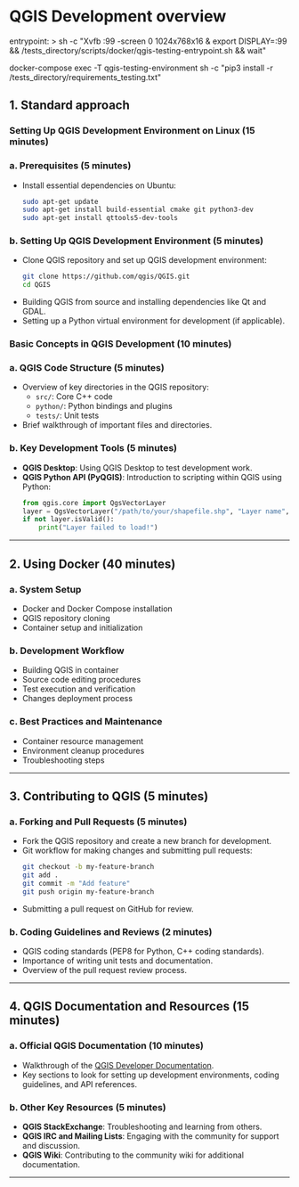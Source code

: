 # QGIS Development overview

entrypoint: >
      sh -c "Xvfb :99 -screen 0 1024x768x16 &
              export DISPLAY=:99 &&
              /tests_directory/scripts/docker/qgis-testing-entrypoint.sh && wait"

docker-compose exec -T qgis-testing-environment sh -c "pip3 install -r /tests_directory/requirements_testing.txt"



## 1. Standard approach
### Setting Up QGIS Development Environment on Linux (15 minutes)
### a. Prerequisites (5 minutes)
- Install essential dependencies on Ubuntu:
    ```bash
    sudo apt-get update
    sudo apt-get install build-essential cmake git python3-dev
    sudo apt-get install qttools5-dev-tools
    ```

### b. Setting Up QGIS Development Environment (5 minutes)
- Clone QGIS repository and set up QGIS development environment:
    ```bash
    git clone https://github.com/qgis/QGIS.git
    cd QGIS
    ```
- Building QGIS from source and installing dependencies like Qt and GDAL.
- Setting up a Python virtual environment for development (if applicable).


###  Basic Concepts in QGIS Development (10 minutes)
### a. QGIS Code Structure (5 minutes)
- Overview of key directories in the QGIS repository:
    - `src/`: Core C++ code
    - `python/`: Python bindings and plugins
    - `tests/`: Unit tests
- Brief walkthrough of important files and directories.

### b. Key Development Tools (5 minutes)
- **QGIS Desktop**: Using QGIS Desktop to test development work.
- **QGIS Python API (PyQGIS)**: Introduction to scripting within QGIS using Python:
    ```python
    from qgis.core import QgsVectorLayer
    layer = QgsVectorLayer("/path/to/your/shapefile.shp", "Layer name", "ogr")
    if not layer.isValid():
        print("Layer failed to load!")
    ```

---

## 2. Using Docker (40 minutes)
### a. System Setup

- Docker and Docker Compose installation
- QGIS repository cloning
- Container setup and initialization

### b. Development Workflow

- Building QGIS in container
- Source code editing procedures
- Test execution and verification
- Changes deployment process

### c. Best Practices and Maintenance

- Container resource management
- Environment cleanup procedures
- Troubleshooting steps

---

## 3. Contributing to QGIS (5 minutes)
### a. Forking and Pull Requests (5 minutes)
- Fork the QGIS repository and create a new branch for development.
- Git workflow for making changes and submitting pull requests:
    ```bash
    git checkout -b my-feature-branch
    git add .
    git commit -m "Add feature"
    git push origin my-feature-branch
    ```
- Submitting a pull request on GitHub for review.

### b. Coding Guidelines and Reviews (2 minutes)
- QGIS coding standards (PEP8 for Python, C++ coding standards).
- Importance of writing unit tests and documentation.
- Overview of the pull request review process.

---

## 4. QGIS Documentation and Resources (15 minutes)
### a. Official QGIS Documentation (10 minutes)
- Walkthrough of the [QGIS Developer Documentation](https://qgis.org/en/docs/).
- Key sections to look for setting up development environments, coding guidelines, and API references.

### b. Other Key Resources (5 minutes)
- **QGIS StackExchange**: Troubleshooting and learning from others.
- **QGIS IRC and Mailing Lists**: Engaging with the community for support and discussion.
- **QGIS Wiki**: Contributing to the community wiki for additional documentation.

---